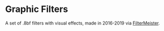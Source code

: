 # Graphic Filters
A set of .8bf filters with visual effects, made in 2016-2019 via [FilterMeister](https://www.filtermeister.com/).
